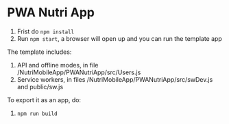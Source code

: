 # PWA Nutri App

1. Frist do ```npm install```
2. Run ```npm start```, a browser will open up and you can run the template app

The template includes:
1. API and offline modes, in file /NutriMobileApp/PWANutriApp/src/Users.js
2. Service workers, in files /NutriMobileApp/PWANutriApp/src/swDev.js and public/sw.js


To export it as an app, do:
1. ```npm run build```
